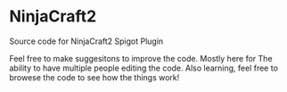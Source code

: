 # NinjaCraft2
Source code for NinjaCraft2 Spigot Plugin

Feel free to make suggesitons to improve the code. Mostly here for
The ability to have multiple people editing the code. Also learning, feel free to
browese the code to see how the things work!
